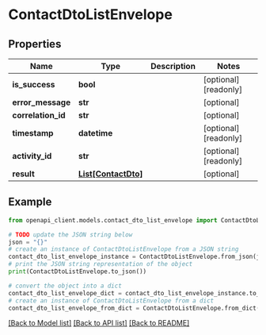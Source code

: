 # ContactDtoListEnvelope


## Properties

Name | Type | Description | Notes
------------ | ------------- | ------------- | -------------
**is_success** | **bool** |  | [optional] [readonly] 
**error_message** | **str** |  | [optional] 
**correlation_id** | **str** |  | [optional] 
**timestamp** | **datetime** |  | [optional] [readonly] 
**activity_id** | **str** |  | [optional] [readonly] 
**result** | [**List[ContactDto]**](ContactDto.md) |  | [optional] 

## Example

```python
from openapi_client.models.contact_dto_list_envelope import ContactDtoListEnvelope

# TODO update the JSON string below
json = "{}"
# create an instance of ContactDtoListEnvelope from a JSON string
contact_dto_list_envelope_instance = ContactDtoListEnvelope.from_json(json)
# print the JSON string representation of the object
print(ContactDtoListEnvelope.to_json())

# convert the object into a dict
contact_dto_list_envelope_dict = contact_dto_list_envelope_instance.to_dict()
# create an instance of ContactDtoListEnvelope from a dict
contact_dto_list_envelope_from_dict = ContactDtoListEnvelope.from_dict(contact_dto_list_envelope_dict)
```
[[Back to Model list]](../README.md#documentation-for-models) [[Back to API list]](../README.md#documentation-for-api-endpoints) [[Back to README]](../README.md)


